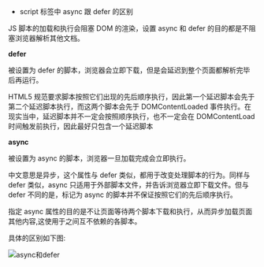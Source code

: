 - script 标签中 async 跟 defer 的区别

JS 脚本的加载和执行会阻塞 DOM 的渲染，设置 async 和 defer 的目的都是不阻塞浏览器解析其他文档。

**defer**

被设置为 defer 的脚本，浏览器会立即下载，但是会延迟到整个页面都解析完毕后再运行。

HTML5 规范要求脚本按照它们出现的先后顺序执行，因此第一个延迟脚本会先于第二个延迟脚本执行，而这两个脚本会先于 DOMContentLoaded 事件执行。在现实当中，延迟脚本并不一定会按照顺序执行，也不一定会在 DOMContentLoad 时间触发前执行，因此最好只包含一个延迟脚本

**async**

被设置为 async 的脚本，浏览器一旦加载完成会立即执行。

中文意思是异步，这个属性与 defer 类似，都用于改变处理脚本的行为。同样与 defer 类似，async 只适用于外部脚本文件，并告诉浏览器立即下载文件。但与 defer 不同的是，标记为 async 的脚本并不保证按照它们的先后顺序执行。

指定 async 属性的目的是不让页面等待两个脚本下载和执行，从而异步加载页面其他内容,这使用于之间互不依赖的各脚本。

具体的区别如下图:

![async和defer](../assets/images/async和defer.png)
